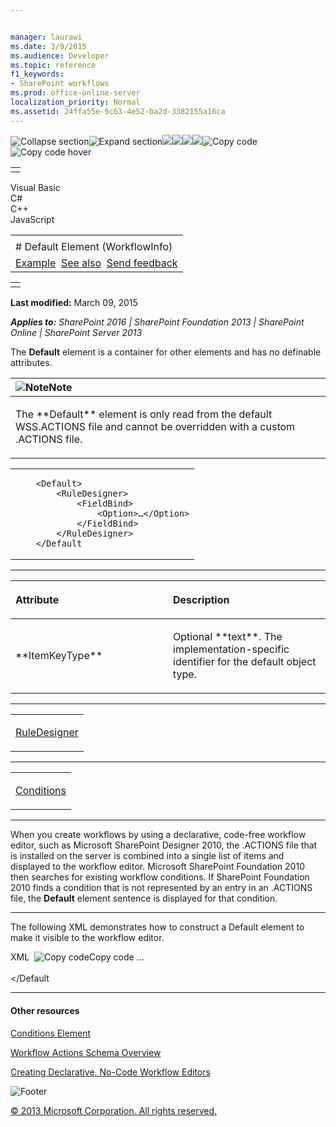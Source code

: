 ```yaml
---


manager: laurawi
ms.date: 3/9/2015
ms.audience: Developer
ms.topic: reference
f1_keywords:
- SharePoint workflows
ms.prod: office-online-server
localization_priority: Normal
ms.assetid: 24ffa55e-9c63-4e52-ba2d-3382155a16ca
---
```


![Collapse
section](../icons/collapse_all.gif "Collapse section")![Expand
section](../icons/expand_all.gif "Expand section")![](../icons/collapse_all.gif)![](../icons/expand_all.gif)![](../icons/dropdown.gif)![](../icons/dropdownHover.gif)![Copy
code](../icons/copycode.gif "Copy code")![Copy code
hover](../icons/copycodeHighlight.gif "Copy code hover")
<table>
<tbody>
<tr class="odd">
<td align="left"></td>
</tr>
</tbody>
</table>

Visual Basic  
C\#  
C++  
JavaScript  

<table>
<tbody>
<tr class="odd">
<td align="left"><span id="runningHeaderText"></span></td>
</tr>
<tr class="even">
<td align="left"># Default Element (WorkflowInfo)</td>
</tr>
<tr class="odd">
<td align="left"><a href="#exampleToggle">Example</a>  <a href="#seeAlsoToggle">See also</a>  <span id="headfeedbackarea" class="feedbackhead"><a href="javascript:SubmitFeedback(&#39;docthis@Microsoft.com&#39;,&#39;&#39;,&#39;&#39;,&#39;&#39;,&#39;1.0.18082.1225&#39;,&#39;%0\dThank%20you%20for%20your%20feedback.%20The%20developer%20writing%20teams%20use%20your%20feedback%20to%20improve%20documentation.%20While%20we%20are%20reviewing%20your%20feedback,%20we%20may%20send%20you%20e-mail%20to%20ask%20for%20clarification%20or%20feedback%20on%20a%20solution.%20We%20do%20not%20use%20your%20e-mail%20address%20for%20any%20other%20purpose%20and%20we%20delete%20it%20after%20we%20finish%20our%20review.%0\AFor%20further%20information%20about%20the%20privacy%20policies%20of%20Microsoft,%20please%20see%20http://privacy.microsoft.com/en-us/default.aspx.%0\A%0\d&#39;,&#39;Customer%20feedback&#39;);">Send feedback</a></span></td>
</tr>
</tbody>
</table>

<table>
<colgroup>
<col width="100%" />
</colgroup>
<tbody>
<tr class="odd">
<td align="left"></td>
</tr>
</tbody>
</table>

**Last modified:** March 09, 2015

***Applies to:** SharePoint 2016 | SharePoint Foundation 2013 |
SharePoint Online | SharePoint Server 2013*

The **Default** element is a container for
other elements and has no definable attributes.

<table>
<colgroup>
<col width="100%" />
</colgroup>
<thead>
<tr class="header">
<th align="left"><img src="../icons/alert_note.gif" title="Note" alt="Note" /><strong>Note</strong></th>
</tr>
</thead>
<tbody>
<tr class="odd">
<td align="left"><p>The **Default** element is only read from the default WSS.ACTIONS file and cannot be overridden with a custom .ACTIONS file.</p></td>
</tr>
</tbody>
</table>

<span codelanguage="other"></span>
<table>
<colgroup>
<col width="100%" />
</colgroup>
<tbody>
<tr class="odd">
<td align="left"><pre><code>    &lt;Default&gt;
        &lt;RuleDesigner&gt;
            &lt;FieldBind&gt;
                &lt;Option&gt;…&lt;/Option&gt;
            &lt;/FieldBind&gt;
        &lt;/RuleDesigner&gt;
    &lt;/Default</code></pre></td>
</tr>
</tbody>
</table>


-----------------------------------------------------------------------------------------------------------------------------------------------------------------------------------------------

<table>
<colgroup>
<col width="50%" />
<col width="50%" />
</colgroup>
<thead>
<tr class="header">
<th align="left"><p>Attribute</p></th>
<th align="left"><p>Description</p></th>
</tr>
</thead>
<tbody>
<tr class="odd">
<td align="left"><p>**ItemKeyType**</p></td>
<td align="left"><p>Optional **text**. The implementation-specific identifier for the default object type.</p></td>
</tr>
</tbody>
</table>


---------------------------------------------------------------------------------------------------------------------------------------------------------------------------------------------------

<table>
<colgroup>
<col width="100%" />
</colgroup>
<tbody>
<tr class="odd">
<td align="left"><p><a href="ruledesigner-element-workflowinfo.htm">RuleDesigner</a></p></td>
</tr>
</tbody>
</table>


----------------------------------------------------------------------------------------------------------------------------------------------------------------------------------------------------

<table>
<colgroup>
<col width="100%" />
</colgroup>
<tbody>
<tr class="odd">
<td align="left"><p><a href="930e0d1c-a01a-4557-a58b-209621f1632e.htm">Conditions</a></p></td>
</tr>
</tbody>
</table>


----------------------------------------------------------------------------------------------------------------------------------------------------------------------------------------------------------------------------

When you create workflows by using a declarative, code-free workflow
editor, such as Microsoft SharePoint Designer 2010, the .ACTIONS file
that is installed on the server is combined into a single list of items
and displayed to the workflow editor. Microsoft SharePoint Foundation
2010 then searches for existing workflow conditions. If SharePoint
Foundation 2010 finds a condition that is not represented by an entry in
an .ACTIONS file, the **Default** element
sentence is displayed for that condition.


------------------------------------------------------------------------------------------------------------------------------------------------------------------------------------------

The following XML demonstrates how to construct a <span
class="keyword">Default</span> element to make it visible to the
workflow editor.

<span codelanguage="xmlLang"></span>
XML 
<span class="copyCode" onclick="CopyCode(this)"
onkeypress="CopyCode_CheckKey(this, event)"
onmouseover="ChangeCopyCodeIcon(this)"
onmouseout="ChangeCopyCodeIcon(this)" tabindex="0">![Copy
code](../icons/copycode.gif "Copy code")Copy code</span>
    <WorkflowInfo Language="en-us">
       <Conditions And="and" Or="or" Not="not" When="If" Else="ElseIf">
          <Condition 
                  AppliesTo="list" 
                  Assembly="MyWorkflowProject.Workflow1
                            PublicKeyToken=71e9bce111e9429c,
                            Version=1.0.0.0,
                            Culture=neutral" 
                  ClassName="MyWorkflowProject.Workflow1.MyClass"
                  FunctionName="IsOrderComplete" 
                  Name="Check if item in %1 is a complete order"
                  Type="Custom"
                  UsesCurrentItem="True">
              <RuleDesigner>...</RuleDesigner>
          </Condition>
          <Default>
             <RuleDesigner Sentence="the file type is %1">
                <FieldBind ID=1 Field="_1_" Text="specific type" DesignerType="Type">
                   <Option></Option>
                </FieldBind>
             </RuleDesigner>
          </Default
       </Conditions>
    </WorkflowInfo>


-------------------------------------------------------------------------------------------------------------------------------------------------------------------------------------------

#### Other resources

[Conditions
Element](http://msdn.microsoft.com/library/e930e0d1c-a01a-4557-a58b-209621f1632e(Office.15).aspx)

[Workflow Actions Schema
Overview](http://msdn.microsoft.com/library/25da07cb-b228-43f2-9cdf-c8c71c3eabbb(Office.15).aspx)

[Creating Declarative, No-Code Workflow
Editors](http://msdn.microsoft.com/library/60dfda8d-e724-4d7d-9578-aa239c362dcf(Office.15).aspx)

![Footer](../icons/footer.gif "Footer")

[© 2013 Microsoft Corporation. All rights
reserved.](office-2013-documentation-copyright-notice.htm)



